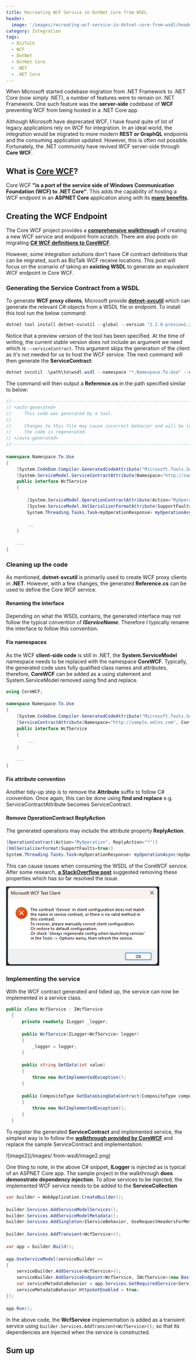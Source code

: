 ```yaml
---
title: Recreating WCF Service in DotNet Core from WSDL
header:
  image: '/images/recreating-wcf-service-in-dotnet-core-from-wsdl/header.png'
category: Integration
tags:
  - BizTalk
  - WCF
  - DotNet
  - DotNet Core
  - .NET
  - .NET Core
---
```


When Microsoft started codebase migration from .NET Framework to .NET Core (now simply .NET), a number of features were to remain on .NET Framework. One such feature was the **server-side** codebase of **WCF** preventing WCF from being hosted in a .NET Core app.

Although Microsoft have deprecated WCF, I have found quite of lot of legacy applications rely on WCF for integration. In an ideal world, the integration would be migrated to more modern **REST or GraphQL** endpoints and the consuming application updated. However, this is often not possible. Fortunately, the .NET community have revived WCF server-side through **Core WCF**.

## What is [Core WCF](https://github.com/CoreWCF/CoreWCF)?

Core WCF **"is a port of the service side of Windows Communication Foundation (WCF) to .NET Core"**. This adds the capability of hosting a WCF endpoint in an **ASPNET Core** application along with its **[many benefits](https://learn.microsoft.com/en-us/aspnet/core/fundamentals/choose-aspnet-framework?view=aspnetcore-8.0#aspnet-core)**.

## Creating the WCF Endpoint

The Core WCF project provides a **[comprehensive walkthrough](https://github.com/CoreWCF/CoreWCF/blob/main/Documentation/Walkthrough.md)** of creating a new WCF service and endpoint from scratch. There are also posts on migrating **[C# WCF definitions to CoreWCF](https://devblogs.microsoft.com/dotnet/upgrading-a-wcf-service-to-dotnet-6/)**.

However, some integration solutions don't have C# contract definitions that can be migrated, such as BizTalk WCF receive locations. This post will focus on the scenario of taking an **existing WSDL** to generate an equivalent WCF endpoint in Core WCF.

### Generating the Service Contract from a WSDL

To generate **WCF proxy clients**, Microsoft provide **[dotnet-svcutil](https://learn.microsoft.com/en-us/dotnet/core/additional-tools/dotnet-svcutil-guide?tabs=dotnetsvcutil2x)** which can generate the relevant C# objects from a WSDL file or endpoint. To install this tool run the below command:

``` powershell
dotnet tool install dotnet-svcutil --global --version "2.2.0-preview1.23462.5"
```

Notice that a preview version of the tool has been specified. At the time of writing, the current stable version does not include an argument we need which is `--serviceContract`. This argument skips the generation of the client as it's not needed for us to host the WCF service. The next command will then generate the **ServiceContract**:

``` powershell
dotnet svcutil .\path\to\wsdl.wsdl --namespace "*,Namespace.To.Use" --outputDir .\path\to\output\cs\ --serviceContract --noLogo
```

The command will then output a **Reference.cs** in the path specified similar to below:

``` cs
//------------------------------------------------------------------------------
// <auto-generated>
//     This code was generated by a tool.
//
//     Changes to this file may cause incorrect behavior and will be lost if
//     the code is regenerated.
// </auto-generated>
//------------------------------------------------------------------------------

namespace Namespace.To.Use
{
    [System.CodeDom.Compiler.GeneratedCodeAttribute("Microsoft.Tools.ServiceModel.Svcutil", "2.2.0-preview1.23462.5")]
    [System.ServiceModel.ServiceContractAttribute(Namespace="http://sample.xmlns.com", ConfigurationName="WcfService")]
    public interface WcfService
    {
        
        [System.ServiceModel.OperationContractAttribute(Action="MyOperation", ReplyAction="*")]
        [System.ServiceModel.XmlSerializerFormatAttribute(SupportFaults=true)]
        System.Threading.Tasks.Task<myOperationResponse> myOperationAsync(myOperationRequest request);

        ...
    }

    ...
}
```

### Cleaning up the code

As mentioned, **dotnet-svcutil** is primarily used to create WCF proxy clients in **.NET**. However, with a few changes, the generated **Reference.cs** can be used to define the Core WCF service.

#### Renaming the interface

Depending on what the WSDL contains, the generated interface may not follow the typical convention of ***IServiceName***. Therefore I typically rename the interface to follow this convention.

#### Fix namespaces

As the WCF **client-side code** is still in .NET, the **System.ServiceModel** namespace needs to be replaced with the namespace **CoreWCF**. Typically, the generated code uses fully qualified class names and attributes, therefore, **CoreWCF** can be added as a using statement and System.ServiceModel removed using find and replace.

``` cs
using CoreWCF; 

namespace Namespace.To.Use
{
    [System.CodeDom.Compiler.GeneratedCodeAttribute("Microsoft.Tools.ServiceModel.Svcutil", "2.2.0-preview1.23462.5")]
    [ServiceContractAttribute(Namespace="http://sample.xmlns.com", ConfigurationName="WcfService")]
    public interface WcfService
    {
        ...
    }

    ...
}
```

#### Fix attribute convention

Another tidy-up step is to remove the **Attribute** suffix to follow C# convention. Once again, this can be done using **find and replace** e.g. ServiceContractAttribute becomes ServiceContract.

#### Remove OperationContract ReplyAction

The generated operations may include the attribute property **ReplyAction**.

``` cs
[OperationContract(Action="MyOperation", ReplyAction="*")]
[XmlSerializerFormat(SupportFaults=true)]
System.Threading.Tasks.Task<myOperationResponse> myOperationAsync(myOperationRequest request);
```

This can cause issues when consuming the WSDL of the CoreWCF service. After some research, **[a StackOverflow post](https://stackoverflow.com/questions/32760079/wcf-the-contract-x-in-client-configuration-does-not-match-the-name-in-service)** suggested removing these properties which has so far resolved the issue.

![image1](/images/recreating-wcf-service-in-dotnet-core-from-wsdl/image1.png)

### Implementing the service

With the WCF contract generated and tidied up, the service can now be implemented in a service class.

``` cs
public class WcfService : IWcfService
  {
      private readonly ILogger _logger;

      public WcfService(ILogger<WcfService> logger)
      {
          _logger = logger;
      }

      public string GetData(int value)
      {
          throw new NotImplementedException();
      }

      public CompositeType GetDataUsingDataContract(CompositeType composite)
      {
          throw new NotImplementedException();
      }
  }
```

To register the generated **ServiceContract** and implemented service, the simplest way is to follow the **[walkthrough provided by CoreWCF](#what-is-core-wcf)** and replace the sample ServiceContract and implementation.

![image2](/images/
from-wsdl/image2.png)

One thing to note, in the above C# snippet, **ILogger** is injected as is typical of an ASPNET Core app. The sample project in the walkthrough **does demonstrate dependency injection**. To allow services to be injected, the implemented WCF service needs to be added to the **ServiceCollection**

``` cs
var builder = WebApplication.CreateBuilder();

builder.Services.AddServiceModelServices();
builder.Services.AddServiceModelMetadata();
builder.Services.AddSingleton<IServiceBehavior, UseRequestHeadersForMetadataAddressBehavior>();

builder.Services.AddTransient<WcfService>();

var app = builder.Build();

app.UseServiceModel(serviceBuilder =>
{
    serviceBuilder.AddService<WcfService>();
    serviceBuilder.AddServiceEndpoint<WcfService, IWcfService>(new BasicHttpBinding(BasicHttpSecurityMode.Transport), "/Service.svc");
    var serviceMetadataBehavior = app.Services.GetRequiredService<ServiceMetadataBehavior>();
    serviceMetadataBehavior.HttpsGetEnabled = true;
});

app.Run();
```

In the above code, the **WcfService** implementation is added as a transient service using `builder.Services.AddTransient<WcfService>();` so that its dependencies are injected when the service is constructed.

## Sum up

